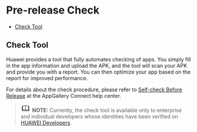 # Pre-release Check<a name="EN-US_TOPIC_0000001099003576"></a>

-   [Check Tool](#section36422564813)

## Check Tool<a name="section36422564813"></a>

Huawei provides a tool that fully automates checking of apps. You simply fill in the app information and upload the APK, and the tool will scan your APK and provide you with a report. You can then optimize your app based on the report for improved performance.

For details about the check procedure, please refer to  [Self-check Before Release](https://developer.huawei.com/consumer/en/doc/distribution/app/agc-auto_check)  at the AppGallery Connect help center.

>![](public_sys-resources/icon-note.gif) **NOTE:** 
>Currently, the check tool is available only to enterprise and individual developers whose identities have been verified on  [HUAWEI Developers](https://developer.huawei.com/consumer/en).

